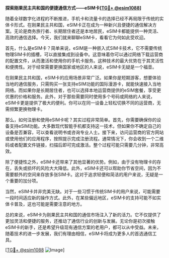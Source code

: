 **探索刚果民主共和国的便捷通信方式——eSIM卡[[TG💪+ @esim1088](https://t.me/s/esim1088)]**

随着全球数字化进程的不断推进，手机卡和流量卡的选择已经不再局限于传统的实体卡形式。在刚果民主共和国，eSIM卡正在成为一种新兴且便捷的通信解决方案。无论是商务旅行者、长期居住者还是本地居民，eSIM卡都能提供一种灵活、高效的通信选择。今天，我们就来聊聊eSIM卡，看看它为何如此受欢迎。

首先，什么是eSIM卡？简单来说，eSIM是一种嵌入式SIM卡技术，它不需要传统物理SIM卡的插槽，可以直接集成到设备中。这意味着你可以通过网络下载运营商的配置文件，从而激活和使用你的手机卡服务。这种技术的最大优势在于其灵活性和便携性。对于经常需要更换国家或地区的人来说，eSIM卡无疑是一个福音。

在刚果民主共和国，eSIM卡的应用场景非常广泛。如果你是短期游客，想要体验当地的通信服务，只需购买一张支持eSIM功能的国际漫游卡，就能快速接入当地网络。而如果你是长期居住者，也可以选择本地运营商提供的eSIM套餐，享受更优惠的价格和服务。此外，对于那些需要同时使用多个号码或网络的人来说，eSIM卡更是提供了极大的便利。你可以在同一设备上轻松切换不同的运营商，无需频繁更换物理卡。

那么，如何注册和使用eSIM卡呢？其实过程非常简单。首先，你需要确保你的设备支持eSIM功能。大多数现代智能手机都支持这一技术，但如果你不确定自己的设备是否兼容，可以查看说明书或咨询专业人士。接下来，访问运营商的官方网站或使用他们的应用程序，按照提示完成注册流程。通常情况下，你会收到一个二维码或者配置文件链接，扫描后即可完成激活。整个过程可能只需要几分钟，非常高效。

除了便捷性之外，eSIM卡还带来了其他显著的优势。例如，由于没有物理卡的存在，丢失或损坏的风险大大降低。此外，eSIM卡还可以帮助你节省空间，因为不需要额外的空间来存放多张SIM卡。这对于追求轻便和简洁的用户来说，无疑是一个重要的加分项。

当然，eSIM卡并非完美无缺。对于一些习惯于传统SIM卡的用户来说，可能需要一段时间适应新的操作方式。此外，在某些偏远地区，eSIM卡的支持可能不如实体卡普及，这也可能是需要注意的地方。

总的来说，eSIM卡为刚果民主共和国的通信市场注入了新的活力。它不仅提供了更加灵活和便捷的服务，还推动了通信行业的创新与发展。无论你是初次接触eSIM卡的新手，还是希望升级现有通信方案的老用户，都可以从中受益。未来，随着技术的进一步发展，我们有理由相信，eSIM卡将成为更多人的首选通信工具。

[[TG💪+ @esim1088](https://t.me/s/esim1088) ![Image](https://i.postimg.cc/4NQfJmqS/Snipaste-2025-05-13-00-14-12.png)]